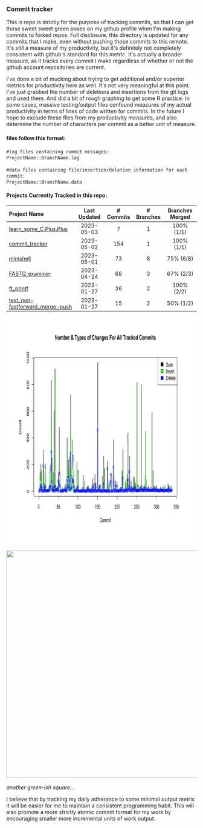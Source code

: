 ### Commit tracker
This is repo is strictly for the purpose of tracking commits, so that I can get those sweet sweet green boxes on my github profile when I'm making commits to forked repos. Full disclosure, this directory is updated for any commits that I make, even without pushing those commits to this remote. It's still a measure of my productivity, but it's definitely not completely consistent with github's standard for this metric. It's actually a broader measure, as it tracks every commit I make regardless of whether or not the github account repositories are current.

I've done a bit of mucking about trying to get additional and/or superior metrics for productivity here as well. It's not very meaningful at this point. I've just grabbed the number of deletions and insertions from the git logs and used them. And did a bit of rough graphing to get some R practice. In some cases, massive testing/output files confound measures of my actual productivity in terms of lines of code written for commits. In the future I hope to exclude these files from my productivity measures, and also determine the number of characters per commit as a better unit of measure.

#### files follow this format:
```
#log files containing commit messages:
ProjectName::BranchName.log

#data files containing file/insertion/deletion information for each commit:
ProjectName::BranchName.data
```
#### Projects Currently Tracked in this repo:

[comment]: # (This is where the table goes)

Project Name | Last Updated | # Commits | # Branches | Branches Merged
:---|:---:|:---:|:---:|:---:
[learn_some_C.Plus.Plus](https://github.com/pierremigeon/learn_some_C.Plus.Plus)                    |  2023-05-03  |  7    |  1  |  100%  (1/1)
[commit_tracker](https://github.com/pierremigeon/commit_tracker)                                    |  2023-05-02  |  154  |  1  |  100%  (1/1)
[minishell](https://github.com/pierremigeon/minishell)                                              |  2023-05-01  |  73   |  8  |  75%   (6/8)
[FASTQ_examiner](https://github.com/pierremigeon/FASTQ_examiner)                                    |  2023-04-24  |  68   |  3  |  67%   (2/3)
[ft_printf](https://github.com/pierremigeon/ft_printf)                                              |  2023-01-27  |  36   |  2  |  100%  (2/2)
[test_non-fastforward_merge-push](https://github.com/pierremigeon/test_non-fastforward_merge-push)  |  2023-01-27  |  15   |  2  |  50%   (1/2)

[comment]: # (This is where the table ends)

<p align="center">
 <img width="920" height="600" src="https://github.com/pierremigeon/commit_tracker/blob/master/totals_lineplot.png">
</p>
<p align="center">
  <img width="920" height="600" src="https://cdn.shopify.com/s/files/1/0502/6417/products/ScreenShot2020-04-30at10.11.38PM_4472x.png?v=1588308646">
</p>

*another green-ish square...*

I believe that by tracking my daily adherance to some minimal output metric it will be easier for me to maintain a consistent programming habit. This will also promote a more strictly atomic commit format for my work by encouraging smaller more incremental units of work output.
